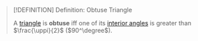 >[!DEFINITION] Definition: Obtuse Triangle
>
>A [triangle](Triangle.md) is **obtuse** iff one of its [interior angles](../Interior%20Angle.md) is greater than $\frac{\uppi}{2}$ ($90^\degree$).
>